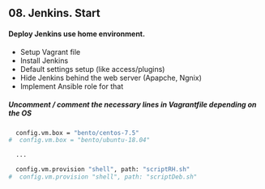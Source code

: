 ## 08. Jenkins. Start

#### Deploy Jenkins use home environment.

*   Setup Vagrant file
*   Install Jenkins
*   Default settings setup (like access/plugins)
*   Hide Jenkins behind the web server (Apapche, Ngnix)
*   Implement Ansible role for that


##### Uncomment / comment  the necessary lines in Vagrantfile depending on the OS
````bash
  config.vm.box = "bento/centos-7.5"
#  config.vm.box = "bento/ubuntu-18.04"

  ...

  config.vm.provision "shell", path: "scriptRH.sh"
#  config.vm.provision "shell", path: "scriptDeb.sh"


````
